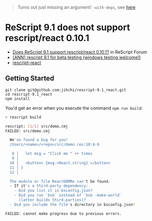 > Turns out just missing an argument! `-with-deps`, see [here](https://github.com/jihchi/rescript-9.1_react/pull/1/files)

# ReScript 9.1 does not support rescript/react 0.10.1

* [Does ReScript 9.1 support rescript/react 0.10.1?](https://forum.rescript-lang.org/t/does-rescript-9-1-support-rescript-react-0-10-1/1435/3) in ReScript Forum
* [[ANN] rescript 9.1 for beta testing (windows testing welcome!)](https://forum.rescript-lang.org/t/ann-rescript-9-1-for-beta-testing-windows-testing-welcome/1427)
* [rescript-react](https://github.com/rescript-lang/rescript-react)

## Getting Started

```
git clone git@github.com:jihchi/rescript-9.1_react.git
cd rescript-9.1_react
npm install
```

You'd get an error when you execute the command `npm run build`:

```sh
> rescript build

rescript: [1/1] src/demo.cmj
FAILED: src/demo.cmj

  We've found a bug for you!
  /Users/<name>/<repo>/src/demo.res:10:4-9

   8 │   let msg = "Click me " ++ times
   9 │
  10 │   <button> {msg->React.string} </button>
  11 │ }
  12 │

  The module or file ReactDOMRe can't be found.
  - If it's a third-party dependency:
    - Did you list it in bsconfig.json?
    - Did you run `bsb` instead of `bsb -make-world`
      (latter builds third-parties)?
  - Did you include the file's directory in bsconfig.json?

FAILED: cannot make progress due to previous errors.
```
